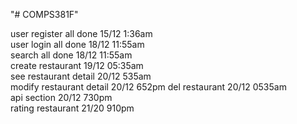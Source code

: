 "# COMPS381F" 

user register all done 15/12 1:36am  
user login all done 18/12 11:55am  
search all done 18/12 11:55am  
create restaurant 19/12 05:35am  
see restaurant detail 20/12 535am   
modify restaurant detail 20/12 652pm 
del restaurant 20/12 0535am  
api section 20/12 730pm  
rating restaurant 21/20 910pm

